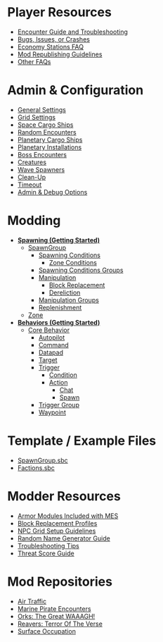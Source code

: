 # Player Resources
  * [Encounter Guide and Troubleshooting](https://github.com/MeridiusIX/Modular-Encounters-Systems/wiki/Encounter-Guide-and-Troubleshooting)
  * [Bugs, Issues, or Crashes](https://github.com/MeridiusIX/Modular-Encounters-Systems/wiki/Bugs,-Issues,-or-Crashes)
  * [Economy Stations FAQ](https://github.com/MeridiusIX/Modular-Encounters-Systems/wiki/Economy-Stations-FAQ)  
  * [Mod Republishing Guidelines](https://github.com/MeridiusIX/Modular-Encounters-Systems/wiki/Mod-Republishing-and-Reuse)
  * [Other FAQs]()

# Admin & Configuration
  * [General Settings](https://github.com/MeridiusIX/Modular-Encounters-Systems/wiki/Admin-&-Configuration:-General-Settings)
  * [Grid Settings](https://github.com/MeridiusIX/Modular-Encounters-Systems/wiki/Admin-&-Configuration:-Grid-Settings)
  * [Space Cargo Ships](https://github.com/MeridiusIX/Modular-Encounters-Systems/wiki/Admin-&-Configuration:-Space-Cargo-Ships)
  * [Random Encounters](https://github.com/MeridiusIX/Modular-Encounters-Systems/wiki/Admin-&-Configuration:-Random-Encounters)
  * [Planetary Cargo Ships](https://github.com/MeridiusIX/Modular-Encounters-Systems/wiki/Admin-&-Configuration:-Planetary-Cargo-Ships)
  * [Planetary Installations](https://github.com/MeridiusIX/Modular-Encounters-Systems/wiki/Admin-&-Configuration:-Planetary-Installations)
  * [Boss Encounters](https://github.com/MeridiusIX/Modular-Encounters-Systems/wiki/Admin-&-Configuration:-Boss-Encounters)
  * [Creatures](https://github.com/MeridiusIX/Modular-Encounters-Systems/wiki/Admin-&-Configuration:-Creatures)
  * [Wave Spawners](https://github.com/MeridiusIX/Modular-Encounters-Systems/wiki/Wave-Spawners)
  * [Clean-Up](https://github.com/MeridiusIX/Modular-Encounters-Systems/wiki/Admin-&-Configuration:-Clean-Up)
  * [Timeout](https://github.com/MeridiusIX/Modular-Encounters-Systems/wiki/Admin-&-Configuration:-Timeout)
  * [Admin & Debug Options](https://github.com/MeridiusIX/Modular-Encounters-Systems/wiki/Admin-&-Configuration:-Admin-&-Debug-Options)

# Modding
  * [**Spawning (Getting Started)**]()
    * [SpawnGroup](https://github.com/MeridiusIX/Modular-Encounters-Systems/wiki/SpawnGroup)
      * [Spawning Conditions](https://github.com/MeridiusIX/Modular-Encounters-Systems/wiki/Spawn-Conditions)
        * [Zone Conditions](https://github.com/MeridiusIX/Modular-Encounters-Systems/wiki/Zone-Conditions-Profile)
      * [Spawning Conditions Groups](https://github.com/MeridiusIX/Modular-Encounters-Systems/wiki/Spawn-Conditions-Groups)
      * [Manipulation](https://github.com/MeridiusIX/Modular-Encounters-Systems/wiki/Manipulation)
        * [Block Replacement]()
        * [Dereliction]()
      * [Manipulation Groups](https://github.com/MeridiusIX/Modular-Encounters-Systems/wiki/Manipulation-Groups)
      * [Replenishment]()
    * [Zone](https://github.com/MeridiusIX/Modular-Encounters-Systems/wiki/Zone-Profile)
  * [**Behaviors (Getting Started)**](https://github.com/MeridiusIX/Modular-Encounters-Systems/wiki/Behaviors:-Getting-Started)
    * [Core Behavior](https://github.com/MeridiusIX/Modular-Encounters-Systems/wiki/Core-Behavior)
      * [Autopilot](https://github.com/MeridiusIX/Modular-Encounters-Systems/wiki/Autopilot)
      * [Command](https://github.com/MeridiusIX/Modular-Encounters-Systems/wiki/Command)
      * [Datapad](https://github.com/MeridiusIX/Modular-Encounters-Systems/wiki/Datapad)
      * [Target](https://github.com/MeridiusIX/Modular-Encounters-Systems/wiki/Target)
      * [Trigger](https://github.com/MeridiusIX/Modular-Encounters-Systems/wiki/Trigger)
        * [Condition](https://github.com/MeridiusIX/Modular-Encounters-Systems/wiki/Condition)
        * [Action](https://github.com/MeridiusIX/Modular-Encounters-Systems/wiki/Action)
          * [Chat](https://github.com/MeridiusIX/Modular-Encounters-Systems/wiki/Chat)
          * [Spawn](https://github.com/MeridiusIX/Modular-Encounters-Systems/wiki/Spawn)
      * [Trigger Group](https://github.com/MeridiusIX/Modular-Encounters-Systems/wiki/Trigger-Group)
      * [Waypoint](https://github.com/MeridiusIX/Modular-Encounters-Systems/wiki/Waypoint)

# Template / Example Files
  * [SpawnGroup.sbc](https://gist.github.com/MeridiusIX/1ae743505ec489d31e6ac17edf16e5e0?ts=2)
  * [Factions.sbc](https://gist.github.com/MeridiusIX/cd9b4decb58dea335290a05b728a7276?ts=2)	

# Modder Resources
  * [Armor Modules Included with MES](https://github.com/MeridiusIX/Modular-Encounters-Systems/wiki/Armor-Modules)  
  * [Block Replacement Profiles](https://gist.github.com/MeridiusIX/415b45b53174c608c6486ce06bb58e2c)
  * [NPC Grid Setup Guidelines](https://github.com/MeridiusIX/Modular-Encounters-Systems/wiki/Modding:-Tutorial-&-Guidelines:-NPC-Grid-Setup-Guidelines)
  * [Random Name Generator Guide](https://gist.github.com/MeridiusIX/8888bbc06a623cac90f8362dd948033c)
  * [Troubleshooting Tips](https://github.com/MeridiusIX/Modular-Encounters-Systems/wiki/Troubleshooting-Tips)
  * [Threat Score Guide](https://gist.github.com/MeridiusIX/52fbf5679e67107a8cf37706205b5812)

# Mod Repositories 
  * [Air Traffic](https://github.com/MeridiusIX/Air-Traffic)  
  * [Marine Pirate Encounters](https://github.com/MeridiusIX/Marine-Pirate-Encounters)
  * [Orks: The Great WAAAGH!](https://github.com/MeridiusIX/Orks-The-Great-WAAAGH)
  * [Reavers: Terror Of The Verse](https://github.com/MeridiusIX/Reavers-Terror-of-the-Verse)  
  * [Surface Occupation](https://github.com/MeridiusIX/Surface-Occupation)  


